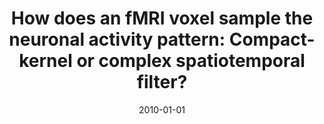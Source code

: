 ---
title: "How does an fMRI voxel sample the neuronal activity pattern: Compact-kernel or complex spatiotemporal filter?"
date: 2010-01-01
authors_string: Peter Bandettini, R. Cusack, N. Kriegeskorte
authors:
   - Peter Bandettini
   - R. Cusack
   - N. Kriegeskorte
author_ids:
   - peter_bandettini
   - nicolaus_kriegeskorte
journal: 'Neuroimage'
volume: 49
issue: 
pages: 1965-1976
book_title: ''
publisher: ''
abstract: ""
project_id: 
paper_url: 
doi: 
data_loc: ''
code_loc: ''
file: '/assets/publications//assets/publications/'
file_name: '/assets/publications/'
type: journal_article
pub_str: ' (2010) Neuroimage 49: 1965-1976'
layout: publication 
---